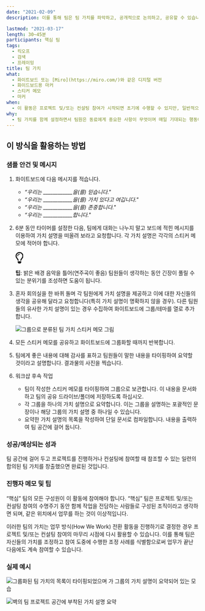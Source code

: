 ```yaml
---
date: "2021-02-09"
description: 이를 통해 팀은 팀 가치를 파악하고, 공개적으로 논의하고, 공유할 수 있습니다.

lastmod: "2021-03-17"
length: 30~45분
participants: 핵심 팀
tags:
  - 킥오프
  - 검색
  - 프레이밍
title: 팀 가치
what:
  - 화이트보드 또는 [Miro](https://miro.com/)와 같은 디지털 버전
  - 화이드보드용 마커
  - 스티커 메모
  - 마커
when:
  - 이 활동은 프로젝트 및/또는 컨설팅 참여가 시작되면 초기에 수행할 수 있지만, 일반적으로 제품 개발 첫날(D&F를 끝낸 후)이 가장 좋습니다. 전체 핵심 팀이 참석하는 것이 가장 중요합니다. 개발이 시작될 때까지 불가능한 경우도 있습니다.
why:
  - 팀 가치를 함께 설정하면서 팀원은 동료에게 중요한 사항이 무엇이며 매일 기대되는 행동이 무엇인지 이해할 수 있습니다. 팀 형성(형성, 격동, 규범, 성과)의 초기 단계를 빠르게 진행하는 데 도움이 되며 피드백에 대한 기준을 제공합니다.
---
```


<h2 id="how-to-use-this-method">이 방식을 활용하는
방법</h2>

<div class="bg-gray-dark p-lg-5 p-3 mb-4"><div
class="col-lg-9"><h3
id="sample-agenda--prompts">샘플 안건 및 메시지</h3>

<ol>

<li>

<p>화이트보드에 다음 메시지를 적습니다.</p>

<ul>

<li><em>“우리는 ____________을(를)
믿습니다.&quot;</em></li>

<li><em>“우리는 ____________을(를) 가치 있다고
여깁니다.&quot;</em></li>

<li><em>“우리는 ____________을(를)
존중합니다.&quot;</em></li>

<li><em>“우리는
____________합니다.&quot;</em></li>

</ul>

</li>

<li>

<p>6분 동안 타이머를 설정한 다음, 팀에게 대화는 나누지 말고 보드에 적힌 메시지를 이용하여 가치 설명을 떠올려
보라고 요청합니다. 각 가치 설명은 각각의 스티커 메모에 적어야 합니다.</p>

<div class="callout td-box--gray-darkest p-3 my-5
border-bottom border-right border-left border-top row"><div
class="col-1 row align-items-center
justify-content-center"><svg height="30"
aria-hidden="true" focusable="false"
data-prefix="far" data-icon="lightbulb"
role="img" xmlns="http://www.w3.org/2000/svg"
viewBox="0 0 352 512" class="svg-inline--fa
fa-lightbulb"><path fill="currentColor"
d="M176 80c-52.94 0-96 43.06-96 96 0 8.84 7.16 16 16 16s16-7.16
16-16c0-35.3 28.72-64 64-64 8.84 0 16-7.16 16-16s-7.16-16-16-16zM96.06
459.17c0 3.15.93 6.22 2.68 8.84l24.51 36.84c2.97 4.46 7.97 7.14 13.32
7.14h78.85c5.36 0 10.36-2.68 13.32-7.14l24.51-36.84c1.74-2.62 2.67-5.7
2.68-8.84l.05-43.18H96.02l.04 43.18zM176 0C73.72 0 0 82.97 0 176c0
44.37 16.45 84.85 43.56 115.78 16.64 18.99 42.74 58.8 52.42
92.16v.06h48v-.12c-.01-4.77-.72-9.51-2.15-14.07-5.59-17.81-22.82-64.77-62.17-109.67-20.54-23.43-31.52-53.15-31.61-84.14-.2-73.64
59.67-128 127.95-128 70.58 0 128 57.42 128 128 0 30.97-11.24
60.85-31.65 84.14-39.11 44.61-56.42 91.47-62.1 109.46a47.507 47.507 0
0 0-2.22 14.3v.1h48v-.05c9.68-33.37 35.78-73.18 52.42-92.16C335.55
260.85 352 220.37 352 176 352 78.8 273.2 0 176 0z"
class=""></path></svg></div><div
class="col-11"><p><strong>팁</strong>:
밝은 배경 음악을 틀어(연주곡이 좋음) 팀원들이 생각하는 동안 긴장이 풀릴 수 있는 분위기를 조성하면 도움이
됩니다.</p></div></div>

</li>

<li>

<p>혼자 회의실을 한 바퀴 돌며 각 팀원에게 가치 설명을 제공하고 이에 대한 자신들의 생각을 공유해 달라고
요청합니다(특히 가치 설명이 명확하지 않을 경우). 다른 팀원들의 유사한 가치 설명이 있는 경우 수집하여 화이트보드에
그룹/테마를 열로 추가합니다.</p>

<p><img
src="https://tanzu.vmware.com/developer/practices/team-values/images/step-3.png"
alt="그룹으로 분류된 팀 가치 스티커 메모 그림"  /></p>

</li>

<li>

<p>모든 스티커 메모를 공유하고 화이트보드에 그룹화할 때까지 반복합니다.</p>

</li>

<li>

<p>팀에게 좋은 내용에 대해 감사를 표하고 팀원들이 말한 내용을 타이핑하여 요약할 것이라고 설명합니다. 결과물의
사진을 찍습니다.</p>

</li>

<li>

<p>워크샵 후속 작업</p>

<ul>

<li>팀이 작성한 스티커 메모를 타이핑하여 그룹으로 보관합니다. 이 내용을 문서화하고 팀의 공유 드라이브/폴더에
저장하도록 하십시오.</li>

<li>각 그룹을 하나의 가치 설명으로 요약합니다. 이는 그룹을 설명하는 포괄적인 문장이나 해당 그룹의 가치 설명
중 하나일 수 있습니다.</li>

<li>요약한 가치 설명의 목록을 작성하여 단일 문서로 컴파일합니다. 내용을 출력하여 팀 공간에 걸어
둡니다.</li>

</ul>

</li>

</ol>

</div></div>

<div class="bg-gray-dark p-lg-5 p-3 mb-4"><div
class="col-lg-9"><h3
id="successexpected-outcomes">성공/예상되는 성과</h3>

<p>팀 공간에 걸어 두고 프로젝트를 진행하거나 컨설팅에 참여할 때 참조할 수 있는 일련의 합의된 팀 가치를
창출했으면 완료된 것입니다.</div></div>

<div class="bg-gray-dark p-lg-5 p-3 mb-4"><div
class="col-lg-9"><h3
id="facilitator-notes--tips">진행자 메모 및 팁</h3>

<p>“핵심” 팀의 모든 구성원이 이 활동에 참여해야 합니다. “핵심” 팀은 프로젝트 및/또는 컨설팅 참여의
수명주기 동안 함께 작업을 전담하는 사람들로 구성된 조직이라고 생각하면 되며, 같은 위치에서 업무를 하는 것이
이상적입니다.</p>

<p>이러한 팀의 가치는 업무 방식(How We Work) 전환 활동을 진행하기로 결정한 경우 프로젝트 및/또는
컨설팅 참여의 마무리 시점에 다시 활용할 수 있습니다. 이를 통해 팀은 자신들의 가치를 조정하고 참여 도중에 수행한 조정
사례를 식별함으로써 업무가 끝난 다음에도 계속 참여할 수 있습니다.</p>

</div></div>

<div class="bg-gray-dark p-lg-5 p-3 mb-4"><div
class="col-lg-9"><h3
id="real-world-examples">실제 예시</h3>

<p><img
src="https://tanzu.vmware.com/developer/practices/team-values/images/example-1.png"
alt="그룹화된 팀 가치의 목록이 타이핑되었으며 가 그룹의 가치 설명이 요약되어 있는 모습" 
/></p>

<p><img
src="https://tanzu.vmware.com/developer/practices/team-values/images/example-2.jpeg"
alt="벽의 팀 프로젝트 공간에 부착된 가치 설명 요약"  /></p>

</div></div>
